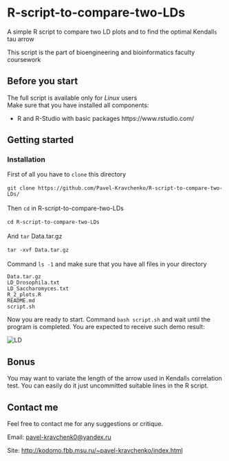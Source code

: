 # R-script-to-compare-two-LDs
A simple R script to compare two LD plots and to find the optimal Kendall`s` tau arrow 

This script is the part of bioengineering and bioinformatics faculty coursework

## Before you start

The full script is available only for <i>Linux</i> users </br>
Make sure that you have installed all components:
<ul>
<li>R and R-Studio with basic packages https://www.rstudio.com/
</ul>


## Getting started

### Installation

First of all you have to ```clone``` this directory</br></br>
```git clone https://github.com/Pavel-Kravchenko/R-script-to-compare-two-LDs/```</br></br>
Then ```cd``` in R-script-to-compare-two-LDs</br></br>
```cd R-script-to-compare-two-LDs```</br></br>
And ```tar``` Data.tar.gz</br></br>
```tar -xvf Data.tar.gz```</br></br>
Command ```ls -1``` and make sure that you have all files in your directory
```
Data.tar.gz
LD_Drosophila.txt
LD_Saccharomyces.txt
R_2_plots.R
README.md
script.sh

```
Now you are ready to start.
Command 
```bash script.sh``` and wait until the program is completed. 
You are expected to receive such demo result:

<img alt="LD" src="http://kodomo.fbb.msu.ru/~pavel-kravchenko/GitHub/Drosophila_Saccharomyces.png">


## Bonus
You may want to variate the length of the arrow used in Kendall`s` correlation test. You can easily do it just uncommitted suitable lines in the R script. 

## Contact me

Feel free to contact me for any suggestions or critique.

Email: pavel-kravchenk0@yandex.ru 

Site: http://kodomo.fbb.msu.ru/~pavel-kravchenko/index.html 
